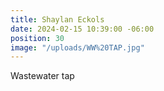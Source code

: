 ```yaml
---
title: Shaylan Eckols
date: 2024-02-15 10:39:00 -06:00
position: 30
image: "/uploads/WW%20TAP.jpg"
---
```


Wastewater tap